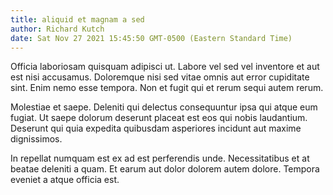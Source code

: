 ```yaml
---
title: aliquid et magnam a sed
author: Richard Kutch
date: Sat Nov 27 2021 15:45:50 GMT-0500 (Eastern Standard Time)
---
```

Officia laboriosam quisquam adipisci ut. Labore vel sed vel inventore et aut est nisi accusamus. Doloremque nisi sed vitae omnis aut error cupiditate sint. Enim nemo esse tempora. Non et fugit qui et rerum sequi autem rerum.

 Molestiae et saepe. Deleniti qui delectus consequuntur ipsa qui atque eum fugiat. Ut saepe dolorum deserunt placeat est eos qui nobis laudantium. Deserunt qui quia expedita quibusdam asperiores incidunt aut maxime dignissimos.

 In repellat numquam est ex ad est perferendis unde. Necessitatibus et at beatae deleniti a quam. Et earum aut dolor dolorem autem dolore. Tempora eveniet a atque officia est.